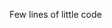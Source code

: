 Few lines of little code
<!---
ecrandz/ecrandz is a ✨ special ✨ repository because its `README.md` (this file) appears on your GitHub profile.
You can click the Preview link to take a look at your changes.
--->
